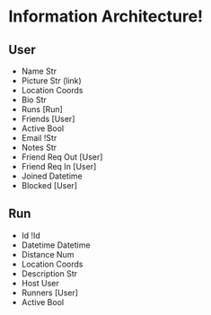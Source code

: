 # Information Architecture!

## User

- Name Str
- Picture Str (link)
- Location Coords
- Bio Str
- Runs \[Run\]
- Friends \[User\]
- Active Bool
- Email !Str
- Notes Str
- Friend Req Out \[User\]
- Friend Req In \[User\]
- Joined Datetime
- Blocked \[User\]

## Run

- Id !Id
- Datetime Datetime
- Distance Num
- Location Coords
- Description Str
- Host User
- Runners \[User\]
- Active Bool

